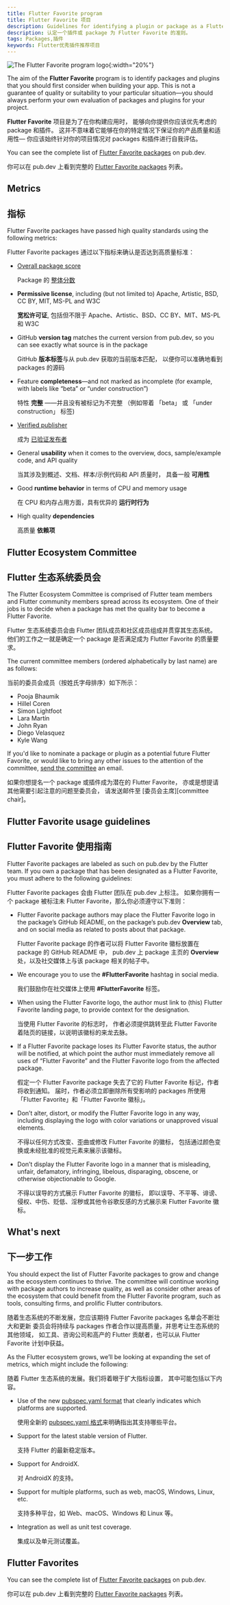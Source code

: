 ```yaml
---
title: Flutter Favorite program
title: Flutter Favorite 项目
description: Guidelines for identifying a plugin or package as a Flutter Favorite.
description: 认定一个插件或 package 为 Flutter Favorite 的准则。
tags: Packages,插件
keywords: Flutter优秀插件推荐项目
---
```


![The Flutter Favorite program logo]({{site.url}}/assets/images/docs/development/packages-and-plugins/FlutterFavoriteLogo.png){:width="20%"}

The aim of the **Flutter Favorite** program is to identify
packages and plugins that you should first consider when
building your app.
This is not a guarantee of quality or suitability to your
particular situation&mdash;you should always perform your
own evaluation of packages and plugins for your project.

**Flutter Favorite** 项目是为了在你构建应用时，
能够向你提供你应该优先考虑的 package 和插件。
这并不意味着它能够在你的特定情况下保证你的产品质量和适用性&mdash;
你应该始终针对你的项目情况对 packages 和插件进行自我评估。

You can see the complete list of
[Flutter Favorite packages][] on pub.dev.

你可以在 pub.dev 上看到完整的 [Flutter Favorite packages][] 列表。

## Metrics

## 指标

Flutter Favorite packages have passed high quality standards
using the following metrics:

Flutter Favorite packages 通过以下指标来确认是否达到高质量标准：

* [Overall package score][]

  Package 的 [整体分数][Overall package score]
  
* **Permissive license**,
  including (but not limited to)
  Apache, Artistic, BSD, CC BY, MIT, MS-PL and W3C
  
  **宽松许可证**,
  包括但不限于
  Apache、Artistic、BSD、CC BY、MIT、MS-PL 和 W3C
  
* GitHub **version tag** matches the current version from
  pub.dev, so you can see exactly what source is in the package
  
  GitHub **版本标签**与从 pub.dev 获取的当前版本匹配，
  以便你可以准确地看到 packages 的源码
  
* Feature **completeness**&mdash;and not marked as incomplete
  (for example, with labels like “beta” or “under construction”)
  
  特性 **完整** ——并且没有被标记为不完整
  （例如带着 「beta」 或 「under construction」 标签)
  
* [Verified publisher][]

  成为 [已验证发布者][Verified publisher]
  
* General **usability** when it comes to the overview,
  docs, sample/example code, and API quality
  
  当其涉及到概述、文档、样本/示例代码和 API 质量时，
  具备一般 **可用性**
  
* Good **runtime behavior** in terms of CPU and memory usage

  在 CPU 和内存占用方面，具有优异的 **运行时行为**
  
* High quality **dependencies**

  高质量 **依赖项**

## Flutter Ecosystem  Committee

## Flutter 生态系统委员会

The Flutter Ecosystem Committee is comprised of Flutter
team members and Flutter community members spread
across its ecosystem.
One of their jobs is to decide when a package
has met the quality bar to become a Flutter Favorite.

Flutter 生态系统委员会由 Flutter 团队成员和社区成员组成并贯穿其生态系统。
他们的工作之一就是确定一个 package 是否满足成为 Flutter Favorite 的质量要求。

The current committee members
(ordered alphabetically by last name)
are as follows:

当前的委员会成员（按姓氏字母排序）如下所示：

* Pooja Bhaumik
* Hillel Coren
* Simon Lightfoot
* Lara Martín
* John Ryan
* Diego Velasquez
* Kyle Wang

If you'd like to nominate a package or plugin as a
potential future Flutter Favorite, or would like
to bring any other issues to the attention of the committee,
[send the committee][] an email.

如果你想提名一个 package 或插件成为潜在的 Flutter Favorite，
亦或是想提请其他需要引起注意的问题至委员会，
请发送邮件至 [委员会主席][committee chair]。

## Flutter Favorite usage guidelines

## Flutter Favorite 使用指南

Flutter Favorite packages are labeled as such on pub.dev
by the Flutter team.
If you own a package that has been designated as a Flutter Favorite,
you must adhere to the following guidelines:

Flutter Favorite packages 会由 Flutter 团队在 pub.dev 上标注。
如果你拥有一个 package 被标注未 Flutter Favorite，那么你必须遵守以下准则：

* Flutter Favorite package authors may place the Flutter Favorite
  logo in the package’s GitHub README, on the package’s
  pub.dev **Overview** tab,
  and on social media as related to posts about that package.
  
  Flutter Favorite package 的作者可以将 Flutter Favorite 徽标放置在 package 的 GitHub README 中，
  pub.dev 上 package 主页的 **Overview** 处，以及社交媒体上与该 package 相关的帖子中。
  
* We encourage you to use the **#FlutterFavorite** hashtag in social media.

  我们鼓励你在社交媒体上使用 **#FlutterFavorite** 标签。
  
* When using the Flutter Favorite logo,
  the author must link to (this) Flutter Favorite landing page,
  to provide context for the designation.
  
  当使用 Flutter Favorite 的标志时，
  作者必须提供跳转至此 Flutter Favorite 着陆页的链接，以说明该徽标的来龙去脉。
  
* If a Flutter Favorite package loses its Flutter Favorite status,
  the author will be notified,
  at which point the author must immediately remove all uses
  of “Flutter Favorite” and the Flutter Favorite logo from
  the affected package.
  
  假定一个 Flutter Favorite package 失去了它的 Flutter Favorite 标记，作者将收到通知。
  届时，作者必须立即删除所有受影响的 packages 所使用「Flutter Favorite」和「Flutter Favorite 徽标」。
  
* Don’t alter, distort, or modify the Flutter Favorite logo in any way,
  including displaying the logo with color variations or unapproved
  visual elements.
  
  不得以任何方式改变、歪曲或修改 Flutter Favorite 的徽标，
  包括通过颜色变换或未经批准的视觉元素来展示该徽标。
  
* Don’t display the Flutter Favorite logo in a manner that is misleading,
  unfair, defamatory, infringing, libelous, disparaging,
  obscene, or otherwise objectionable to Google.

  不得以误导的方式展示 Flutter Favorite 的徽标，
  即以误导、不平等、诽谤、侵权、中伤、贬低、淫秽或其他令谷歌反感的方式展示来 Flutter Favorite 徽标。

## What's next

## 下一步工作

You should expect the list of Flutter Favorite packages
to grow and change as the ecosystem continues to thrive.
The committee will continue working with package authors
to increase quality, as well as consider other areas of the
ecosystem that could benefit from the Flutter Favorite program,
such as tools, consulting firms, and prolific Flutter contributors.

随着生态系统的不断发展，您应该期待 Flutter Favorite packages 名单会不断壮大和更新
委员会将持续与 packages 作者合作以提高质量，并思考让生态系统的其他领域，
如工具、咨询公司和高产的 Flutter 贡献者，也可以从 Flutter Favorite 计划中获益。

As the Flutter ecosystem grows,
we’ll be looking at expanding the set of metrics,
which might include the following:

随着 Flutter 生态系统的发展。我们将着眼于扩大指标设置，
其中可能包括以下内容。

* Use of the new [pubspec.yaml format][] that clearly
  indicates which platforms are supported.

  使用全新的 [pubspec.yaml 格式][pubspec.yaml format]来明确指出其支持哪些平台。
  
* Support for the latest stable version of Flutter.

  支持 Flutter 的最新稳定版本。
  
* Support for AndroidX.

  对 AndroidX 的支持。
  
* Support for multiple platforms, such as web, macOS,
  Windows, Linux, etc.
  
  支持多种平台，如 Web、macOS、Windows 和 Linux 等。

* Integration as well as unit test coverage.

  集成以及单元测试覆盖。

## Flutter Favorites

You can see the complete list of
[Flutter Favorite packages][] on pub.dev.

你可以在 pub.dev 上看到完整的 [Flutter Favorite packages][] 列表。

[send the committee]: mailto:flutter-committee@googlegroups.com
[Flutter Favorite packages]: {{site.pub}}/flutter/favorites
[Overall package score]: {{site.pub}}/help
[pubspec.yaml format]: {{site.url}}/development/packages-and-plugins/developing-packages#plugin-platforms
[Verified publisher]: {{site.dart-site}}/tools/pub/verified-publishers
